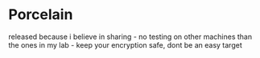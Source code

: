 # Porcelain
released because i believe in sharing - 
no testing on other machines than the ones in my lab - 
keep your encryption safe, dont be an easy target
